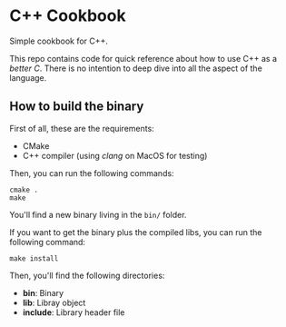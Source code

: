 # C++ Cookbook

Simple cookbook for C++.

This repo contains code for quick reference about how to use C++ as a *better C*.
There is no intention to deep dive into all the aspect of the language.

## How to build the binary

First of all, these are the requirements:

* CMake
* C++ compiler (using *clang* on MacOS for testing)

Then, you can run the following commands:

```
cmake .
make
```

You'll find a new binary living in the `bin/` folder.

If you want to get the binary plus the compiled libs, you can run the
following command:

```
make install
```

Then, you'll find the following directories:

* **bin**: Binary
* **lib**: Libray object
* **include**: Library header file
